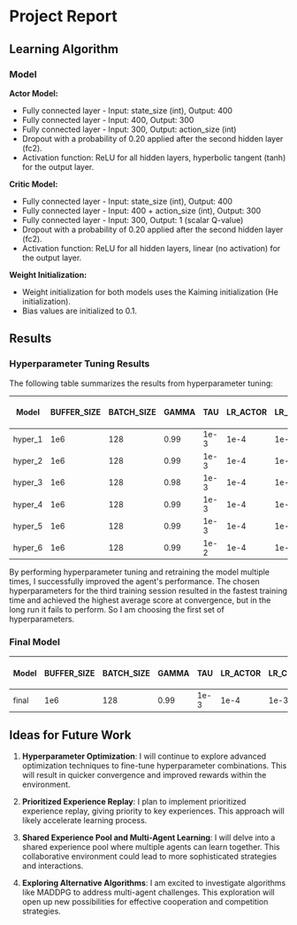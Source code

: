 # Project Report


## Learning Algorithm

### Model

**Actor Model:**
- Fully connected layer - Input: state_size (int), Output: 400
- Fully connected layer - Input: 400, Output: 300
- Fully connected layer - Input: 300, Output: action_size (int)
- Dropout with a probability of 0.20 applied after the second hidden layer (fc2).
- Activation function: ReLU for all hidden layers, hyperbolic tangent (tanh) for the output layer.

**Critic Model:**
- Fully connected layer - Input: state_size (int), Output: 400
- Fully connected layer - Input: 400 + action_size (int), Output: 300
- Fully connected layer - Input: 300, Output: 1 (scalar Q-value)
- Dropout with a probability of 0.20 applied after the second hidden layer (fc2).
- Activation function: ReLU for all hidden layers, linear (no activation) for the output layer.

**Weight Initialization:**
- Weight initialization for both models uses the Kaiming initialization (He initialization).
- Bias values are initialized to 0.1.


## Results

### Hyperparameter Tuning Results

The following table summarizes the results from hyperparameter tuning:

| **Model** | **BUFFER_SIZE** | **BATCH_SIZE** | **GAMMA** | **TAU** | **LR_ACTOR** | **LR_CRITIC** | **WEIGHT_DECAY** | **theta** | **sigma** | **Average Training Time** | **Episodes to Solve** | **Average Score at Convergence** | **Average Score** | **Plot** |
|-----------|-----------------|----------------|----------|---------|-------------|--------------|-----------------|----------|----------|---------------------------|----------------------|---------------------------------|-------------------|---------|
| hyper_1   | 1e6 | 128 | 0.99 | 1e-3 | 1e-4 | 1e-3 | 0 | 0.15 | 0.05 | 1293.28 | 271 | 0.05 | 0.015 | ![Plot](plots/hyper_1.png) |
| hyper_2   | 1e6 | 128 | 0.99 | 1e-3 | 1e-4 | 1e-3 | 0 | 0.12 | 0.07 | --- | 500 | 0.00 | -0.00 | ![Plot](plots/hyper_2.png) |
| hyper_3   | 1e6 | 128 | 0.98 | 1e-3 | 1e-4 | 1e-3 | 0 | 0.15 | 0.07 | 866.90 | 174 | 0.05 | 0.02 | ![Plot](plots/hyper_3.png) |
| hyper_4   | 1e6 | 128 | 0.99 | 1e-3 | 1e-4 | 1e-3 | 0 | 0.15 | 0.02 | 458.87 | 50 | 0.05 | 0.015 | ![Plot](plots/hyper_4.png) |
| hyper_5   | 1e6 | 128 | 0.99 | 1e-3 | 1e-4 | 1e-3 | 0 | 0.05 | 0.02 | --- | 500 | 0.02 | 0.015 | ![Plot](plots/hyper_5.png) |
| hyper_6   | 1e6 | 128 | 0.99 | 1e-2 | 1e-4 | 1e-3 | 0 | 0.15 | 0.05 | --- | 500 | 0.01 | 0.005 | ![Plot](plots/hyper_6.png) |


By performing hyperparameter tuning and retraining the model multiple times, I successfully improved the agent's performance. The chosen hyperparameters for the third training session resulted in the fastest training time and achieved the highest average score at convergence, but in the long run it fails to perform. So I am choosing the first set of hyperparameters.


### Final Model

| **Model** | **BUFFER_SIZE** | **BATCH_SIZE** | **GAMMA** | **TAU** | **LR_ACTOR** | **LR_CRITIC** | **WEIGHT_DECAY** | **theta** | **sigma** | **Average Training Time** | **Episodes to Solve** | **Average Score at Convergence** | **Average Score** | **Plot** |
|-----------|-----------------|----------------|----------|---------|-------------|--------------|-----------------|----------|----------|---------------------------|----------------------|---------------------------------|-------------------|---------|
| final   | 1e6 | 128 | 0.99 | 1e-3 | 1e-4 | 1e-3 | 0 | 0.15 | 0.05 | 15336.86 | 1625 | 0.51 | 1.94 | ![Plot](plots/final.png) |



## Ideas for Future Work

1. **Hyperparameter Optimization**: I will continue to explore advanced optimization techniques to fine-tune hyperparameter combinations. This will result in quicker convergence and improved rewards within the environment.

2. **Prioritized Experience Replay**: I plan to implement prioritized experience replay, giving priority to key experiences. This approach will likely accelerate learning process.

3. **Shared Experience Pool and Multi-Agent Learning**: I will delve into a shared experience pool where multiple agents can learn together. This collaborative environment could lead to more sophisticated strategies and interactions.

4. **Exploring Alternative Algorithms**: I am excited to investigate algorithms like MADDPG to address multi-agent challenges. This exploration will open up new possibilities for effective cooperation and competition strategies.







